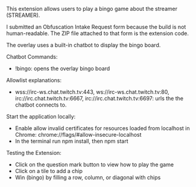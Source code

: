 This extension allows users to play a bingo game about the streamer (STREAMER).

I submitted an Obfuscation Intake Request form because the build is not human-readable. The ZIP file attached to that form is the extension code.

The overlay uses a built-in chatbot to display the bingo board.

Chatbot Commands:

- !bingo: opens the overlay bingo board

Allowlist explanations:

- wss://irc-ws.chat.twitch.tv:443, ws://irc-ws.chat.twitch.tv:80, irc://irc.chat.twitch.tv:6667, irc://irc.chat.twitch.tv:6697: urls the the chatbot connects to.

Start the application locally:

- Enable allow invalid certificates for resources loaded from localhost in Chrome: chrome://flags/#allow-insecure-localhost
- In the terminal run npm install, then npm start

Testing the Extension:

- Click on the question mark button to view how to play the game
- Click on a tile to add a chip
- Win (bingo) by filling a row, column, or diagonal with chips
